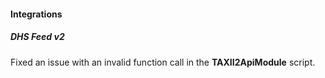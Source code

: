
#### Integrations

##### DHS Feed v2

Fixed an issue with an invalid function call in the **TAXII2ApiModule** script.
